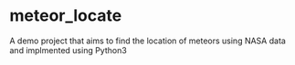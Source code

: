 # meteor_locate
A demo project that aims to find the location of meteors using NASA data and implmented using Python3
